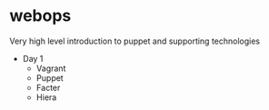 webops
======

Very high level introduction to puppet and supporting technologies

* Day 1
  * Vagrant
  * Puppet
  * Facter
  * Hiera

